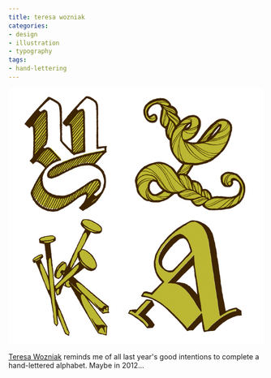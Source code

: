 ```yaml
---
title: teresa wozniak
categories:
- design
- illustration
- typography
tags:
- hand-lettering
---
```


![Teresa Wozniak](01/20120102_teresaWozniak.jpg)

[Teresa Wozniak](http://cargocollective.com/teresawozniak) reminds me of all last year's good intentions to complete a hand-lettered alphabet. Maybe in 2012…


